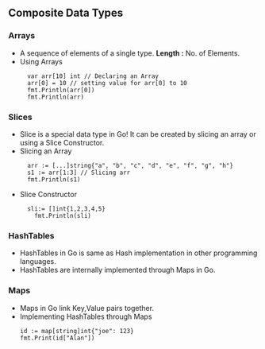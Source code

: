## Composite Data Types
### Arrays 
- A sequence of elements of a single type. __Length :__ No. of Elements.
- Using Arrays
  ```
    var arr[10] int // Declaring an Array
    arr[0] = 10 // setting value for arr[0] to 10
    fmt.Println(arr[0])
    fmt.Println(arr) 
  ```
### Slices
- Slice is a special data type in Go! It can be created by slicing an array or using a Slice Constructor. 
- Slicing an Array 
  ```
    arr := [...]string{"a", "b", "c", "d", "e", "f", "g", "h"}
    s1 := arr[1:3] // Slicing arr 
    fmt.Println(s1)
  ```
- Slice Constructor 
  ```
    sli:= []int{1,2,3,4,5}
	  fmt.Println(sli)
  ```
### HashTables
- HashTables in Go is same as Hash implementation in other programming languages.
- HashTables are internally implemented through Maps in Go.

### Maps
- Maps in Go link Key,Value pairs together.
- Implementing HashTables through Maps
  ```
  id := map[string]int{"joe": 123}
  fmt.Print(id["Alan"])
  ```

